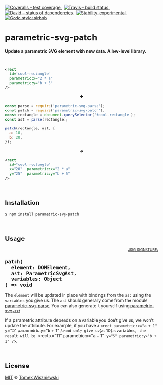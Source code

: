 [![Coveralls – test coverage
](https://img.shields.io/coveralls/parametric-svg/patch.svg?style=flat-square)
](https://coveralls.io/r/parametric-svg/patch)
 [![Travis – build status
](https://img.shields.io/travis/parametric-svg/patch/master.svg?style=flat-square)
](https://travis-ci.org/parametric-svg/patch)
 [![David – status of dependencies
](https://img.shields.io/david/parametric-svg/patch.svg?style=flat-square)
](https://david-dm.org/parametric-svg/patch)
 [![Stability: experimental
](https://img.shields.io/badge/stability-experimental-yellow.svg?style=flat-square)
](https://nodejs.org/api/documentation.html#documentation_stability_index)
 [![Code style: airbnb
](https://img.shields.io/badge/code%20style-airbnb-777777.svg?style=flat-square)
](https://github.com/airbnb/javascript)




parametric-svg-patch
====================

**Update a parametric SVG element with new data. A low-level library.**


<a                                                 id="/example"></a>&nbsp;

```xml
<rect
  id="cool-rectangle"
  parametric:x="2 * a"
  parametric:y="b + 5"
/>
```

<p align="center"><b>➕</b></p>

```js
const parse = require('parametric-svg-parse');
const patch = require('parametric-svg-patch');
const rectangle = document.querySelector('#cool-rectangle');
const ast = parse(rectangle);

patch(rectangle, ast, {
  a: 10,
  b: 20,
});
```

<p align="center"><b>➔</b></p>

```xml
<rect
  id="cool-rectangle"
  x="20"  parametric:x="2 * a"
  y="25"  parametric:y="b + 5"
/>
```




<a                                                 id="/installation"></a>&nbsp;

Installation
------------

```sh
$ npm install parametric-svg-patch
```




<a                                                        id="/usage"></a>&nbsp;

Usage
-----

<!-- @doxie.inject start -->
<!-- Don’t remove or change the comment above – that can break automatic updates. -->
<p align="right"><sub><a href="http://jsig.biz/">JSIG SIGNATURE:</a></sub></p>

<h3><pre>
patch(
  element: DOMElement,
  ast: ParametricSvgAst,
  variables: Object
) => void
</pre></h3>

The `element` will be updated in place with bindings from the `ast` using
the `variables` you give us. The `ast` should generally come from the module
[parametric-svg-parse][]. You can also generate it yourself using
[parametric-svg-ast][].

If a parametric attribute depends on a variable you don’t give us, we won’t
update the attribute. For example, if you have
a `<rect parametric:x="a + 1"` y="5" parametric:y="b + 1" />` and only
give us `{a: 10}` as `variables`, the result will be
`<rect x="11" parametric:x="a + 1"` y="5" parametric:y="b + 1" />`.

[parametric-svg-parse]:  https://npmjs.com/package/parametric-svg-parse
[parametric-svg-ast]:    https://npmjs.com/package/parametric-svg-ast
<!-- Don’t remove or change the comment below – that can break automatic updates. More info at <http://npm.im/doxie.inject>. -->
<!-- @doxie.inject end -->




<a                                                      id="/license"></a>&nbsp;

License
-------

[MIT][] © [Tomek Wiszniewski][]

[MIT]: ./License.md
[Tomek Wiszniewski]: https://github.com/tomekwi
